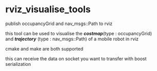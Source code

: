 # rviz_visualise_tools
publish occupancyGrid and nav_msgs::Path to rviz 

this tool can be used to visualise the ***costmap***(type : occupancyGrid) 
\
and ***trajectory*** (type : nav_msgs::Path) of a mobile robot in rviz

cmake and make are both supported

this can receive the data on socket you want to transfer with boost serialization